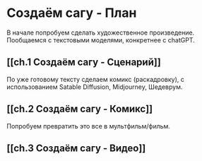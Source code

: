# Создаём сагу - План



В начале попробуем сделать художественное произведение. 
Пообщаемся с текстовыми моделями, конкретнее с chatGPT.
## [[ch.1 Создаём сагу - Сценарий]]

По уже готовому тексту сделаем комикс (раскадровку),
с использованием Satable Diffusion, Midjourney, Шедеврум.
## [[ch.2 Создаём сагу - Комикс]]

Попробуем превратить это все в мультфильм/фильм.
## [[ch.3 Создаём сагу - Видео]]



